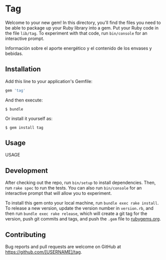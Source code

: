 # Tag

Welcome to your new gem! In this directory, you'll find the files you need to be able to package up your Ruby library into a gem. Put your Ruby code in the file `lib/tag`. To experiment with that code, run `bin/console` for an interactive prompt.

Información sobre el aporte energético y el contenido de los envases y bebidas.

## Installation

Add this line to your application's Gemfile:

```ruby
gem 'tag'
```

And then execute:

    $ bundle

Or install it yourself as:

    $ gem install tag

## Usage

USAGE

## Development

After checking out the repo, run `bin/setup` to install dependencies. Then, run `rake spec` to run the tests. You can also run `bin/console` for an interactive prompt that will allow you to experiment.

To install this gem onto your local machine, run `bundle exec rake install`. To release a new version, update the version number in `version.rb`, and then run `bundle exec rake release`, which will create a git tag for the version, push git commits and tags, and push the `.gem` file to [rubygems.org](https://rubygems.org).

## Contributing

Bug reports and pull requests are welcome on GitHub at https://github.com/[USERNAME]/tag.
